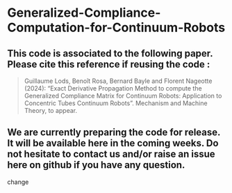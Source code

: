 # Generalized-Compliance-Computation-for-Continuum-Robots

## This code is associated to the following paper. Please cite this reference if reusing the code :

> Guillaume Lods, Benoît Rosa, Bernard Bayle and Florent Nageotte (2024): “Exact Derivative Propagation Method to compute the Generalized Compliance Matrix for Continuum Robots: Application to Concentric Tubes Continuum Robots”. Mechanism and Machine Theory, to appear.

## We are currently preparing the code for release. It will be available here in the coming weeks. Do not hesitate to contact us and/or raise an issue here on github if you have any question. 

change